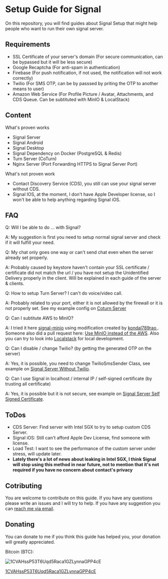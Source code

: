 # Setup Guide for Signal
On this repository, you will find guides about Signal Setup that might help people who want to run their own signal server.

## Requirements
* SSL Certificate of your server's domain (For secure communication, can be bypassed but it will be less secure)
* Google Recaptcha (For anti-spam in authentication)
* Firebase (For push notification, if not used, the notification will not work correctly)
* Twilio (For SMS OTP, can be by passsed by priting the OTP to another means to user)
* Amazon Web Service (For Profile Picture / Avatar, Attachments, and CDS Queue. Can be subtituted with MinIO & LocalStack)

## Content
What's proven works
* Signal Server
* Signal Android
* Signal Desktop
* Signal Dependency on Docker (PostgreSQL & Redis)
* Turn Server (CoTurn)
* Nginx Server (Port Forwarding HTTPS to Signal Server Port)

What's not proven work
* Contact Discovery Service (CDS), you still can use your signal server without CDS.
* Signal IOS, at the moment, I don't have Apple Developer license, so I won't be able to help anything regarding Signal iOS.

## FAQ
Q: Will I be able to do ... with Signal?

A: My suggestion is first you need to setup normal signal server and check if it will fulfill your need. 

Q: My chat only goes one way or can't send chat even when the server already set properly.

A: Probably caused by keystore haven't contain your SSL certificate / certificate did not match the url / you have not setup the Unidentified Delivery properly in the client. Will be explained in each guide of the server & clients.

Q: How to setup Turn Server? I can't do voice/video call.

A: Probably related to your port, either it is not allowed by the firewall or it is not properly set. See my example config on <a href="https://github.com/madecanggih/Setup-Guide/tree/master/coturn-server">Coturn Server<a/>

Q: Can I subtitute AWS to MinIO?

A: I tried it here <a href="https://github.com/madecanggih/Setup-Guide/tree/master/signal-minio">signal-minio</a> using modification created by <a href="https://community.signalusers.org/t/amazon-s3-component-replacement-for-text-secure-server-local-installation/5375/18">kondal789rao
</a>. Someone also did a pull request here: <a href="https://github.com/signalapp/Signal-Server/pull/76">Use MinIO instead of the AWS</a>. Also you can try to look into <a href="https://github.com/localstack/localstack">Localstack</a> for local development.

Q: Can I disable / change Twilio? (by getting the generated OTP on the server)

A: Yes, it is possible, you need to change TwilioSmsSender Class, see example on <a href="https://github.com/madecanggih/Setup-Guide/tree/master/signal-server-no-twilio">Signal Server Without Twilio</a>.

Q: Can I use Signal in localhost / internal IP / self-signed certificate (by trusting all certificate)

A: Yes, it is possible but it is not secure, see example on <a href="https://github.com/madecanggih/Setup-Guide/tree/master/signal-server-self-signed-certificate">Signal Server Self Signed Certificate</a>.

## ToDos

* CDS Server: Find server with Intel SGX to try to setup custom CDS Server.
* Signal iOS: Still can't afford Apple Dev License, find someone with license.
* Load Test: I want to see the performance of the custom server under stress, will update later.
* **Lately there's a lot of news about leaking in Intel SGX, I think Signal will stop using this method in near future, not to mention that it's not required if you have no concern about contact's privacy**

## Cotributing
You are welcome to contribute on this guide. If you have any questions please write an issues and I will try to help. If you have any suggestion you can
<a href = "mailto:indrawp@protonmail.com">reach me via email</a>.

## Donating
You can donate to me if you think this guide has helped you, your donation will greatly appreciated.

Bitcoin (BTC):

![1CVAHssP53T6Uqd5Raca1GZLynnaGPP4cE](https://raw.githubusercontent.com/madecanggih/Setup-Guide/master/btc-address.gif)

<a href = "bitcoin:1CVAHssP53T6Uqd5Raca1GZLynnaGPP4cE">1CVAHssP53T6Uqd5Raca1GZLynnaGPP4cE</a>
